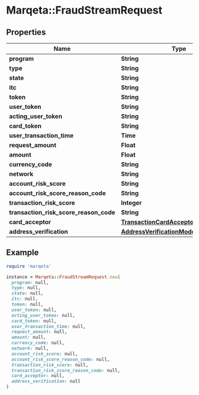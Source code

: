 # Marqeta::FraudStreamRequest

## Properties

| Name | Type | Description | Notes |
| ---- | ---- | ----------- | ----- |
| **program** | **String** |  | [optional] |
| **type** | **String** |  | [optional] |
| **state** | **String** |  | [optional] |
| **itc** | **String** |  | [optional] |
| **token** | **String** |  | [optional] |
| **user_token** | **String** |  | [optional] |
| **acting_user_token** | **String** |  | [optional] |
| **card_token** | **String** |  | [optional] |
| **user_transaction_time** | **Time** |  | [optional] |
| **request_amount** | **Float** |  | [optional] |
| **amount** | **Float** |  | [optional] |
| **currency_code** | **String** |  | [optional] |
| **network** | **String** |  | [optional] |
| **account_risk_score** | **String** |  | [optional] |
| **account_risk_score_reason_code** | **String** |  | [optional] |
| **transaction_risk_score** | **Integer** |  | [optional] |
| **transaction_risk_score_reason_code** | **String** |  | [optional] |
| **card_acceptor** | [**TransactionCardAcceptorViewModelV1**](TransactionCardAcceptorViewModelV1.md) |  | [optional] |
| **address_verification** | [**AddressVerificationModel**](AddressVerificationModel.md) |  | [optional] |

## Example

```ruby
require 'marqeta'

instance = Marqeta::FraudStreamRequest.new(
  program: null,
  type: null,
  state: null,
  itc: null,
  token: null,
  user_token: null,
  acting_user_token: null,
  card_token: null,
  user_transaction_time: null,
  request_amount: null,
  amount: null,
  currency_code: null,
  network: null,
  account_risk_score: null,
  account_risk_score_reason_code: null,
  transaction_risk_score: null,
  transaction_risk_score_reason_code: null,
  card_acceptor: null,
  address_verification: null
)
```


